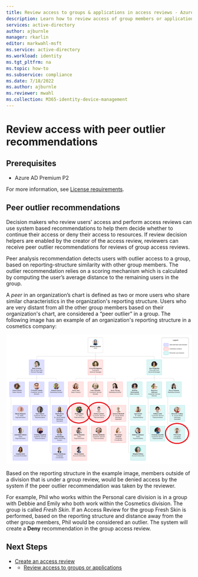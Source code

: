 ```yaml
---
title: Review access to groups & applications in access reviews - Azure AD
description: Learn how to review access of group members or application access in Azure Active Directory access reviews.
services: active-directory
author: ajburnle
manager: rkarlin
editor: markwahl-msft
ms.service: active-directory
ms.workload: identity
ms.tgt_pltfrm: na
ms.topic: how-to
ms.subservice: compliance
ms.date: 7/18/2022
ms.author: ajburnle
ms.reviewer: mwahl
ms.collection: M365-identity-device-management
---
```


# Review access with peer outlier recommendations

## Prerequisites
 
- Azure AD Premium P2
 
For more information, see [License requirements](access-reviews-overview.md#license-requirements).

## Peer outlier recommendations
Decision makers who review users' access and perform access reviews can use system based recommendations to help them decide whether to continue their access or deny their access to resources. If review decision helpers are enabled by the creator of the access review, reviewers can receive peer outlier recommendations for reviews of group access reviews.

Peer analysis recommendation detects users with outlier access to a group, based on reporting-structure similarity with other group members. The outlier recommendation relies on a scoring mechanism which is calculated by computing the user’s average distance to the remaining users in the group.

A *peer* in an organization’s chart is defined as two or more users who share similar characteristics in the organization's reporting structure. Users who are very distant from all the other group members based on their organization's chart, are considered a “peer outlier” in a group. The following image has an example of an organization's reporting structure in a cosmetics company: 

![Example hierarchial organization chart for a cosmetics company](./media/peer-outlier-access-reviews/org-chart-example.png)

Based on the reporting structure in the example image, members outside of a division that is under a group review, would be denied access by the system if the peer outlier recommendation was taken by the reviewer. 

For example, Phil who works within the Personal care division is in a group with Debbie and Emily who both work within the Cosmetics division. The group is called *Fresh Skin*. If an Access Review for the group Fresh Skin is performed, based on the reporting structure and distance away from the other group members, Phil would be considered an outlier. The system will create a **Deny** recommendation in the group access review.

## Next Steps
- [Create an access review](create-access-review.md)
- - [Review access to groups or applications](perform-access-review.md)

